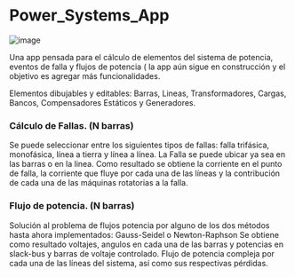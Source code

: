 # Power_Systems_App

![image](https://user-images.githubusercontent.com/77131311/124368985-8f8d3580-dc2c-11eb-81c6-47fabbbcdb32.png)


Una app pensada para el cálculo de elementos del sistema de potencia, eventos de falla y flujos de potencia ( la app aún sigue en construcción y el objetivo es agregar más 
funcionalidades.

Elementos dibujables y editables: Barras, Lineas, Transformadores, Cargas, Bancos, Compensadores Estáticos y Generadores.

### Cálculo de Fallas. (N barras)
Se puede seleccionar entre los siguientes tipos de fallas: falla trifásica, monofásica, línea a tierra y línea a línea.
La Falla se puede ubicar ya sea en las barras o en la linea. 
Como resultado se obtiene la corriente en el punto de falla, la corriente que fluye por cada una de las líneas y la contribución de cada una de las máquinas rotatorias a la falla.

### Flujo de potencia. (N barras)
Solución al problema de flujos potencia por alguno de los dos métodos hasta ahora implementados: Gauss-Seidel o Newton-Raphson
Se obtiene como resultado voltajes, angulos en cada una de las barras y potencias en slack-bus y barras de voltaje controlado. Flujo de potencia compleja por cada una de las
líneas del sistema, así como sus respectivas pérdidas.
